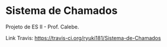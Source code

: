 # Sistema de Chamados
Projeto de ES II - Prof. Calebe.

Link Travis:
https://travis-ci.org/ryuki181/Sistema-de-Chamados
